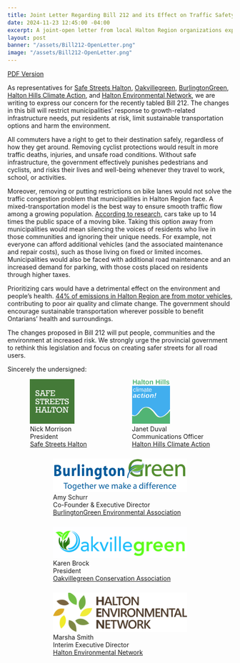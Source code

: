 ```yaml
---
title: Joint Letter Regarding Bill 212 and its Effect on Traffic Safety and the Environment
date: 2024-11-23 12:45:00 -04:00
excerpt: A joint-open letter from local Halton Region organizations expressing concern and opposition to the bike lane restrictions placed in Bill 212.
layout: post
banner: "/assets/Bill212-OpenLetter.png"
image: "/assets/Bill212-OpenLetter.png"
---
```

[PDF Version](../assets/ON-Bill-212-open-letter.pdf)

As representatives for [Safe Streets Halton](https://www.safestreetshalton.ca/), [Oakvillegreen](https://www.oakvillegreen.org/), [BurlingtonGreen](https://www.burlingtongreen.org/), [Halton Hills Climate Action](https://www.haltonhillsclimateaction.com/), and [Halton Environmental Network](https://www.haltonenvironment.ca/), we are writing to express our concern for the recently tabled Bill 212. The changes in this bill will restrict municipalities’ response to growth-related infrastructure needs, put residents at risk, limit sustainable transportation options and harm the environment.

All commuters have a right to get to their destination safely, regardless of how they get around. Removing cyclist protections would result in more traffic deaths, injuries, and unsafe road conditions. Without safe infrastructure, the government effectively punishes pedestrians and cyclists, and risks their lives and well-being whenever they travel to work, school, or activities.

Moreover, removing or putting restrictions on bike lanes would not solve the traffic congestion problem that municipalities in Halton Region face. A mixed-transportation model is the best way to ensure smooth traffic flow among a growing population. [According to research](https://www.researchgate.net/figure/Space-efficiencies-of-car-tram-bike-and-walking_fig5_232847647), cars take up to 14 times the public space of a moving bike. Taking this option away from municipalities would mean silencing the voices of residents who live in those communities and ignoring their unique needs. For example, not everyone can afford additional vehicles (and the associated maintenance and repair costs), such as those living on fixed or limited incomes. Municipalities would also be faced with additional road maintenance and an increased demand for parking, with those costs placed on residents through higher taxes. 

Prioritizing cars would have a detrimental effect on the environment and people’s health. [44% of emissions in Halton Region are from motor vehicles](https://www.halton.ca/The-Region/Climate-Change-and-the-Environment), contributing to poor air quality and climate change. The government should encourage sustainable transportation wherever possible to benefit Ontarians’ health and surroundings.

The changes proposed in Bill 212 will put people, communities and the environment at increased risk. We strongly urge the provincial government to rethink this legislation and focus on creating safer streets for all road users.


Sincerely the undersigned:
<div style="display: flex;
    flex-direction: row;
    flex-wrap: wrap;
    justify-content: space-around;
    align-items: baseline;
    row-gap: 24px;
    ">
<div>
<img src="../assets/Social_Avatar_512x512.png" style="max-width: 300px; max-height: 100px;"/><br/>
Nick Morrison<br/>
President<br/>
<a href="https://www.safestreetshalton.ca/">Safe Streets Halton</a>
</div>

<div>
<img src="../assets/halton_hills_climate_action_logo.png" style="max-width: 300px; max-height: 100px;"/><br/>
Janet Duval<br/>
Communications Officer<br/>
<a href="https://www.haltonhillsclimateaction.com/">Halton Hills Climate Action</a>
</div>

<div>
<img src="../assets/burlingtongreen-logo-header.png" style="max-width: 300px; max-height: 100px;background-color: #fff"/><br/>
Amy Schurr<br/>
Co-Founder & Executive Director<br/>
<a href="https://www.burlingtongreen.org/">BurlingtonGreen Environmental Association</a>
</div>

<div>
<img src="../assets/Oakvillegreen Logo-01.jpeg" style="max-width: 300px; max-height: 100px;"/><br/>
Karen Brock<br/>
President<br/>
<a href="https://www.oakvillegreen.org/">Oakvillegreen Conservation Association</a>
</div>

<div>
<img src="../assets/HEN_logo_edit_PNG.webp" style="max-width: 300px; max-height: 100px;background: #fff"/><br/>
Marsha Smith<br/>
Interim Executive Director<br/>
<a href="https://www.haltonenvironment.ca/">Halton Environmental Network</a>
</div>
</div>